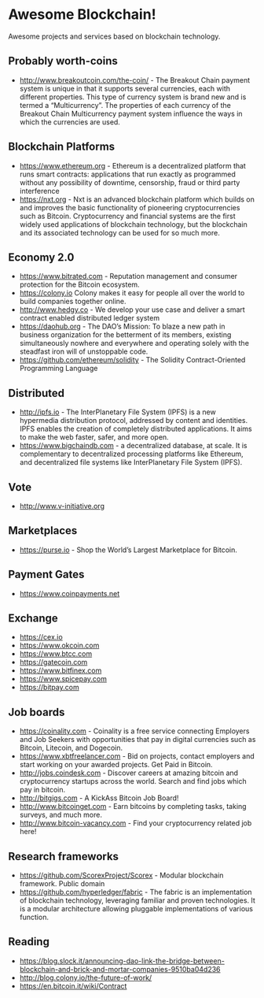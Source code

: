 # Awesome Blockchain!

Awesome projects and services based on blockchain technology.

## Probably worth-coins

+ http://www.breakoutcoin.com/the-coin/ - The Breakout Chain payment system is unique in that it supports several currencies, each with different properties. This type of currency system is brand new and is termed a “Multicurrency”. The properties of each currency of the Breakout Chain Multicurrency payment system influence the ways in which the currencies are used.

## Blockchain Platforms

+ https://www.ethereum.org - Ethereum is a decentralized platform that runs smart contracts: applications that run exactly as programmed without any possibility of downtime, censorship, fraud or third party interference 
+ https://nxt.org - Nxt is an advanced blockchain platform which builds on and improves the basic functionality of pioneering cryptocurrencies such as Bitcoin. Cryptocurrency and financial systems are the first widely used applications of blockchain technology, but the blockchain and its associated technology can be used for so much more.

## Economy 2.0

+ https://www.bitrated.com - Reputation management and consumer protection for the Bitcoin ecosystem.
+ https://colony.io Colony makes it easy for people all over the world to build companies together online.
+ http://www.hedgy.co - We develop your use case and deliver a smart contract enabled distributed ledger system
+ https://daohub.org - The DAO’s Mission: To blaze a new path in business organization for the betterment of its members, existing simultaneously nowhere and everywhere and operating solely with the steadfast iron will of unstoppable code.
+ https://github.com/ethereum/solidity - The Solidity Contract-Oriented Programming Language

## Distributed

+ http://ipfs.io - The InterPlanetary File System (IPFS) is a new hypermedia distribution protocol, addressed by content and identities. IPFS enables the creation of completely distributed applications. It aims to make the web faster, safer, and more open.
+ https://www.bigchaindb.com - a decentralized database, at scale. It is complementary to decentralized processing platforms like Ethereum, and decentralized file systems like InterPlanetary File System (IPFS).

## Vote

+ http://www.v-initiative.org

## Marketplaces

+ https://purse.io - Shop the World’s Largest Marketplace for Bitcoin.

## Payment Gates

+ https://www.coinpayments.net

## Exchange

+ https://cex.io
+ https://www.okcoin.com
+ https://www.btcc.com
+ https://gatecoin.com
+ https://www.bitfinex.com
+ https://www.spicepay.com
+ https://bitpay.com

## Job boards

+ https://coinality.com - Coinality is a free service connecting Employers and Job Seekers with opportunities that pay in digital currencies such as Bitcoin, Litecoin, and Dogecoin.
+ https://www.xbtfreelancer.com - Bid on projects, contact employers and start working on your awarded projects. Get Paid in Bitcoin.
+ http://jobs.coindesk.com - Discover careers at amazing bitcoin and cryptocurrency startups across the world. Search and find jobs which pay in bitcoin.
+ http://bitgigs.com - A KickAss Bitcoin Job Board!
+ http://www.bitcoinget.com - Earn bitcoins by completing tasks, taking surveys, and much more.
+ http://www.bitcoin-vacancy.com - Find your cryptocurrency related job here!

## Research frameworks

+ https://github.com/ScorexProject/Scorex - Modular blockchain framework. Public domain
+ https://github.com/hyperledger/fabric - The fabric is an implementation of blockchain technology, leveraging familiar and proven technologies. It is a modular architecture allowing pluggable implementations of various function.

## Reading

+ https://blog.slock.it/announcing-dao-link-the-bridge-between-blockchain-and-brick-and-mortar-companies-9510ba04d236
+ http://blog.colony.io/the-future-of-work/
+ https://en.bitcoin.it/wiki/Contract
